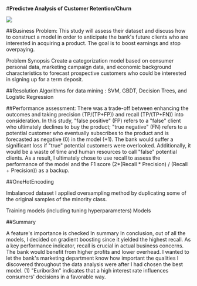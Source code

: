 #**Predictve Analysis of Customer Retention/Churn**

<img src="https://github.com/Mirnalini-gunaraj-ds/Grow_Model_Customer_Retention/blob/main/Prj1image.PNG">

##Business Problem: This study will assess their dataset and discuss how to construct a model in order to anticipate the bank's future clients who are interested in acquiring a product. The goal is to boost earnings and stop overpaying.

Problem Synopsis Create a categorization model based on consumer personal data, marketing campaign data, and economic background characteristics to forecast prospective customers who could be interested in signing up for a term deposit.

##Resolution Algorithms for data mining : SVM, GBDT, Decision Trees, and Logistic Regression

##Performance assessment:
  There was a trade-off between enhancing the outcomes and taking precision (TP/(TP+FP)) and recall (TP/(TP+FN)) into consideration. In this study, "false positive" (FP) refers to a "false" client who ultimately declines to buy the product; "true negative" (FN) refers to a potential customer who eventually subscribes to the product and is forecasted as negative (0) in the model (+1). The bank would suffer a significant loss if "true" potential customers were overlooked. Additionally, it would be a waste of time and human resources to call "false" potential clients. As a result, I ultimately chose to use recall to assess the performance of the model and the F1 score (2*(Recall * Precision) / (Recall + Precision)) as a backup.

##OneHotEncoding

Imbalanced dataset I applied oversampling method by duplicating some of the original samples of the minority class.

Training models (including tuning hyperparameters) Models

##Summary 
  
A feature's importance is checked In summary In conclusion, out of all the models, I decided on gradient boosting since it yielded the highest recall. As a key performance indicator, recall is crucial in actual business concerns. The bank would benefit from higher profits and lower overhead. I wanted to let the bank's marketing department know how important the qualities I discovered throughout the data analysis were after I had chosen the best model. (1) "Euribor3m" indicates that a high interest rate influences consumers' decisions in a favorable way.
